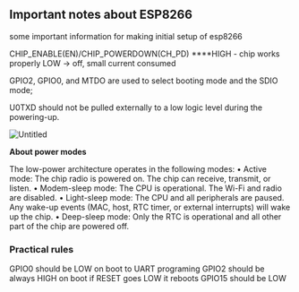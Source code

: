 ## Important notes about ESP8266
some important information for making initial setup of esp8266

CHIP_ENABLE(EN)/CHIP_POWERDOWN(CH_PD)
****HIGH - chip works properly
LOW -> off, small current consumed

GPIO2, GPIO0, and MTDO are used to select booting mode and the SDIO mode;

U0TXD should not be pulled externally to a low logic level during the powering-up.

![Untitled](ESP8266%20f65ba6727bed47c3b4903ec83597d5c2/Untitled.png)

**About power modes**

The low-power architecture operates in the following modes:
• Active mode: The chip radio is powered on. The chip can receive, transmit, or listen.
• Modem-sleep mode: The CPU is operational. The Wi-Fi and radio are disabled.
• Light-sleep mode: The CPU and all peripherals are paused. Any wake-up events
(MAC, host, RTC timer, or external interrupts) will wake up the chip.
• Deep-sleep mode: Only the RTC is operational and all other part of the chip are
powered off.

### Practical rules

GPIO0 should be LOW on boot to UART programing
GPIO2 should be always HIGH on boot
if RESET goes LOW it reboots
GPIO15 should be  LOW

